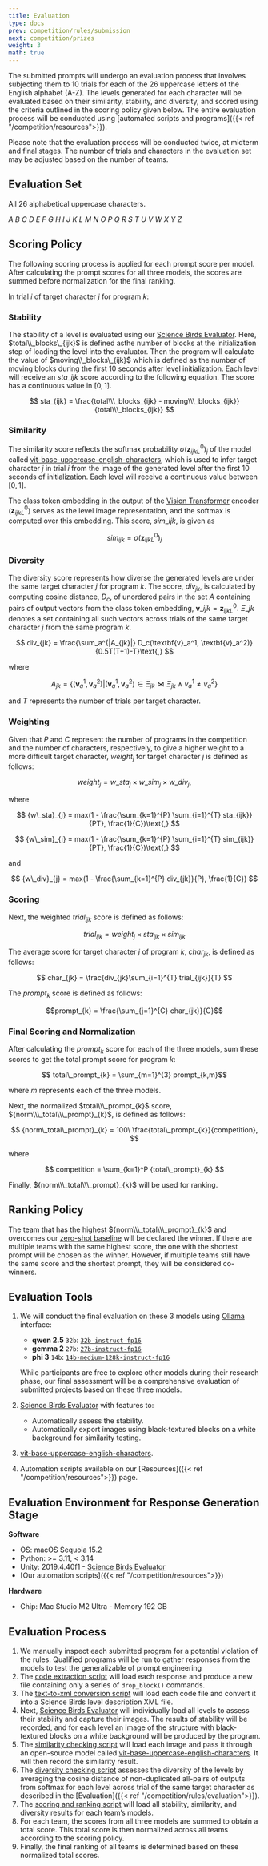```yaml
---
title: Evaluation
type: docs
prev: competition/rules/submission
next: competition/prizes
weight: 3
math: true
---
```


The submitted prompts will undergo an evaluation process that involves subjecting them to 10 trials for each of the 26 uppercase letters of the English alphabet (A-Z). The levels generated for each character will be evaluated based on their similarity, stability, and diversity, and scored using the criteria outlined in the scoring policy given below. The entire evaluation process will be conducted using [automated scripts and programs]({{< ref "/competition/resources">}}).

Please note that the evaluation process will be conducted twice, at midterm and final stages. The number of trials and characters in the evaluation set may be adjusted based on the number of teams.

## Evaluation Set

All 26 alphabetical uppercase characters.

<!-- A B C D E F G H I J K L M N O P Q R S T U V W X Y Z -->

$A \ B \ C \ D \ E \ F \ G \ H \ I \ J \ K \ L \ M \ N \ O \ P \ Q \ R \ S \ T \ U \ V \ W \ X \ Y \ Z$

## Scoring Policy

The following scoring process is applied for each prompt score per model. After calculating the prompt scores for all three models, the scores are summed before normalization for the final ranking.

In trial $i$ of target character $j$ for program $k$:

### Stability

The stability of a level is evaluated
using our [Science Birds Evaluator](https://github.com/chatgpt4pcg/modified-science-birds). Here, $total\\_blocks\_{ijk}$ is defined asthe number of blocks at the initialization step of loading the level into the evaluator. Then the program will calculate the value of $moving\\_blocks\_{ijk}$ which is defined as the number of moving blocks during the first 10 seconds after level initialization. Each level will receive an $sta\_{ijk}$ score according to the following equation. The score has a continuous value in $[0, 1]$.

$$ sta_{ijk} = \frac{total\\\_blocks_{ijk} - moving\\\_blocks_{ijk}}{total\\\_blocks_{ijk}} $$

### Similarity

The similarity score reflects the softmax probability $\sigma (\textbf{z}^0_{ijkL})_j$ of the model called [vit-base-uppercase-english-characters](https://huggingface.co/pittawat/vit-base-uppercase-english-characters), which is used to infer target character $j$ in trial $i$ from the image of the generated level after the first 10 seconds of initialization. Each level will receive a continuous value between $[0, 1]$. 

The class token embedding in the output of the [Vision Transformer](https://arxiv.org/pdf/2010.11929) encoder ($\textbf{z}^0_{ijkL}$) serves as the level image representation, and the softmax is computed over this embedding. This score, $sim\_{ijk}$, is given as

$$ sim_{ijk} = \sigma(\textbf{z}^0_{ijkL})_j $$

### Diversity

The diversity score represents how diverse the generated levels are under the same target character $j$ for program $k$. The score, $div_{jk}$, is calculated by computing cosine distance, $D_c$, of unordered pairs in the set $A$ containing pairs of output vectors from the class token embedding, $\textbf{v}\_{ijk} = \textbf{z}^0_{ijkL}$.
$\Xi\_{jk}$ denotes a set containing all such vectors across trials of the same target character $j$ from the same program $k$.

$$ div_{jk} = \frac{\sum_a^{|A_{jk}|} D_c(\textbf{v}_a^1, \textbf{v}_a^2)}{0.5T(T+1)-T}\text{,} $$

where

$$ A_{jk} = \{{(\textbf{v}_a^1, \textbf{v}_a^2) | (\textbf{v}_a^1, \textbf{v}_a^2) \in \Xi_{jk} \bowtie \Xi_{jk} \land v_a^1 \neq v_a^2 \}} $$

and $T$ represents the number of trials per target character.

### Weighting

Given that $P$ and $C$ represent the number of programs in the competition and the number of
characters, respectively, to give a higher weight to a more
difficult target character, $weight_{j}$ for
target character $j$ is defined as follows:

$$ weight_{j} = {w\_sta}_{j} \times {w\_sim}_{j} \times {w\_div}_{j}\text{,} $$

where

$$ {w\_sta}_{j} = max(1 - \frac{\sum_{k=1}^{P} \sum_{i=1}^{T} sta_{ijk}}{PT}, \frac{1}{C})\text{,} $$

$$ {w\_sim}_{j} = max(1 - \frac{\sum_{k=1}^{P} \sum_{i=1}^{T} sim_{ijk}}{PT}, \frac{1}{C})\text{,} $$

and

$$ {w\_div}_{j} = max(1 - \frac{\sum_{k=1}^{P} div_{jk}}{P}, \frac{1}{C}) $$

### Scoring

Next, the weighted $trial_{ijk}$ score is defined as follows:

$$ trial_{ijk} = weight_{j} \times sta_{ijk} \times sim_{ijk} $$

The average score for target character $j$ of program $k$, $char_{jk}$, is defined as follows:

$$ char_{jk} = \frac{div_{jk}\sum_{i=1}^{T} trial_{ijk}}{T} $$

The $prompt_{k}$ score is defined as follows:

$$prompt_{k} = \frac{\sum_{j=1}^{C} char_{jk}}{C}$$

### Final Scoring and Normalization

After calculating the $prompt_{k}$ score for each of the three models, sum these scores to get the total prompt score for program $k$:

$$ total\_prompt_{k} = \sum_{m=1}^{3} prompt_{k,m}$$

where $m$ represents each of the three models.

Next, the normalized $total\\\_prompt_{k}$ score, ${norm\\\_total\\\_prompt}_{k}$, is defined as follows:

$$$$

$$ {norm\_total\_prompt}_{k} = 100\ \frac{total\_prompt_{k}}{competition}, $$ 

where

$$ competition = \sum_{k=1}^P {total\_prompt}_{k} $$

Finally, ${norm\\\_total\\\_prompt}_{k}$ will be used for ranking.

## Ranking Policy

The team that has the highest ${norm\\\_total\\\_prompt}_{k}$ and overcomes our [zero-shot baseline](https://github.com/chatgpt4pcg/llms4pcg-pe-examples/tree/main/zero_shot) will be declared the winner. If there are multiple teams with the same highest score, the one with the shortest prompt will be chosen as the winner. However, if multiple teams still have the same score and the shortest prompt, they will be considered co-winners.

## Evaluation Tools

1. We will conduct the final evaluation on these 3 models using [Ollama](https://ollama.com/) interface:

   - **qwen 2.5** `32b`: [`32b-instruct-fp16`](https://ollama.com/library/qwen2.5:32b-instruct-fp16)
   - **gemma 2** `27b`: [`27b-instruct-fp16`](https://ollama.com/library/gemma2:27b-instruct-fp16)
   - **phi 3** `14b`: [`14b-medium-128k-instruct-fp16`](https://ollama.com/library/phi3:14b-medium-128k-instruct-fp16)

   While participants are free to explore other models during their research phase, our final assessment will be a comprehensive evaluation of submitted projects based on these three models.

2. [Science Birds Evaluator](https://github.com/chatgpt4pcg/modified-science-birds) with features to:

   - Automatically assess the stability.
   - Automatically export images using black-textured blocks on a white background for similarity testing.

3. [vit-base-uppercase-english-characters](https://huggingface.co/pittawat/vit-base-uppercase-english-characters).

4. Automation scripts available on our [Resources]({{< ref "/competition/resources">}}) page.

## Evaluation Environment for Response Generation Stage

**Software**
- OS: macOS Sequoia 15.2
- Python: >= 3.11, < 3.14
- Unity: 2019.4.40f1 - [Science Birds Evaluator](https://github.com/chatgpt4pcg/modified-science-birds)
- [Our automation scripts]({{< ref "/competition/resources">}})

**Hardware**
- Chip: Mac Studio M2 Ultra - Memory 192 GB

## Evaluation Process

1. We manually inspect each submitted program for a potential violation of the rules. Qualified programs will be run to gather responses from the models to test the generalizable of prompt engineering
2. The [code extraction script](https://github.com/chatgpt4pcg/code-extraction-script) will load each response and produce a new file containing only a series of `drop_block()` commands.
3. The [text-to-xml conversion script](https://github.com/chatgpt4pcg/text-to-xml-converter-script) will load each code file and convert it into a Science Birds level description XML file.
4. Next, [Science Birds Evaluator](https://github.com/chatgpt4pcg/modified-science-birds) will individually load all levels to assess their stability and capture their images. The results of stability will be recorded, and for each level an image of the structure with black-textured blocks on a white background will be produced by the program.
5. The [similarity checking script](https://github.com/chatgpt4pcg/similarity-checking-script) will load each image and pass it through an open-source model called [vit-base-uppercase-english-characters](https://huggingface.co/pittawat/vit-base-uppercase-english-characters). It will then record the similarity result.
6. The [diversity checking script](https://github.com/chatgpt4pcg/diversity-checking-script) assesses the diversity of the levels by averaging the cosine distance of non-duplicated all-pairs of outputs from softmax for each level across trial of the same target character as described in the [Evaluation]({{< ref "/competition/rules/evaluation">}}).
7. The [scoring and ranking script](https://github.com/chatgpt4pcg/scoring-and-ranking-script) will load all stability, similarity, and diversity results for each team’s models. 
8. For each team, the scores from all three models are summed to obtain a total score. This total score is then normalized across all teams according to the scoring policy.  
9. Finally, the final ranking of all teams is determined based on these normalized total scores.  
